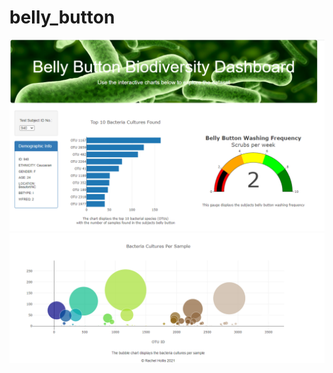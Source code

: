 # belly_button
![images/full_page_top.png](images/full_page_top.png)
![images/full_page_bottom.png](images/full_page_bottom.png)
